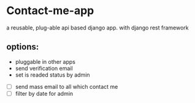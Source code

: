 # Contact-me-app
a reusable, plug-able api based django app. with django rest framework
## options:
* pluggable in other apps
* send verification email
* set is readed status by admin
* [ ] send mass email to all which contact me
* [ ] filter by date for admin